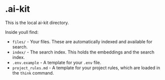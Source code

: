 # .ai-kit

This is the local ai-kit directory.

Inside youll find:
- `files/` - Your files. These are automatically indexed and available for search.
- `index/` - The search index. This holds the embeddings and the search index.
- `.env.example` - A template for your `.env` file.
- `project_rules.md` - A template for your project rules, which are loaded in the `think` command.